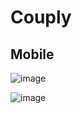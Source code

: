 # Couply

## Mobile 
![image](https://github.com/MuhammadTurkmen/Couply/assets/142389953/b096ce41-a37f-4c91-8cfb-69511b09e82f)

![image](https://github.com/MuhammadTurkmen/Couply/assets/142389953/830e2bfd-79d4-40ef-b6ea-a6dd1f8892bb)

